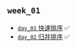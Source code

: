 ## `week_01`
- [`day_01` 快速排序](https://github.com/cherry77-cloud/Rookie2025_04/blob/main/week_01/day_01.md) ✅
- [`day_02` 归并排序](https://github.com/cherry77-cloud/Rookie2025_04/blob/main/week_01/day_02.md) ✅

